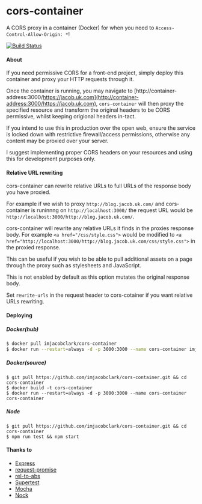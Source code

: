 # cors-container

A CORS proxy in a container (Docker) for when you need to `Access-Control-Allow-Origin: *`! 

[![Build Status](https://travis-ci.org/imjacobclark/cors-container.svg)](https://travis-ci.org/imjacobclark/cors-container)

#### About

If you need permissive CORS for a front-end project, simply deploy this container and proxy your HTTP requests through it.

Once the container is running, you may navigate to [http://container-address:3000/https://jacob.uk.com](http://container-address:3000/https://jacob.uk.com), `cors-container` will then proxy the specified resource and transform the original headers to be CORS permissive, whilst keeping origional headers in-tact.

If you intend to use this in production over the open web, ensure the service is locked down with restrictive firewall/access permissions, otherwise any content may be proxied over your server.

I suggest implementing proper CORS headers on your resources and using this for development purposes only.

#### Relative URL rewriting 

cors-container can rewrite relative URLs to full URLs of the response body you have proxied. 

For example if we wish to proxy `http://blog.jacob.uk.com/` and cors-container is runinnng on `http://localhost:3000/` the request URL would be `http://localhost:3000/http://blog.jacob.uk.com/`.

cors-container will rewrite any relative URLs it finds in the proxies response body. For example `<a href="/css/style.css">` would be modified to `<a href="http://localhost:3000/http://blog.jacob.uk.com/css/style.css">` in the proxied response.

This can be useful if you wish to be able to pull additional assets on a page through the proxy such as stylesheets and JavaScript. 

This is not enabled by default as this option mutates the original response body. 

Set `rewrite-urls` in the request header to cors-cotainer if you want relative URLs rewriting.

#### Deploying

##### Docker(hub)

```bash
$ docker pull imjacobclark/cors-container
$ docker run --restart=always -d -p 3000:3000 --name cors-container imjacobclark/cors-container
```

##### Docker(source)

```shell
$ git pull https://github.com/imjacobclark/cors-container.git && cd cors-container
$ docker build -t cors-container
$ docker run --restart=always -d -p 3000:3000 --name cors-container cors-container
```

##### Node

```shell
$ git pull https://github.com/imjacobclark/cors-container.git && cd cors-container
$ npm run test && npm start
```

#### Thanks to

* [Express](http://expressjs.com/)
* [request-promise](https://github.com/request/request-promise)
* [rel-to-abs](https://github.com/auth0/rel-to-abs)
* [Supertest](https://github.com/visionmedia/supertest)
* [Mocha](http://mochajs.org/)
* [Nock](https://github.com/pgte/nock)
